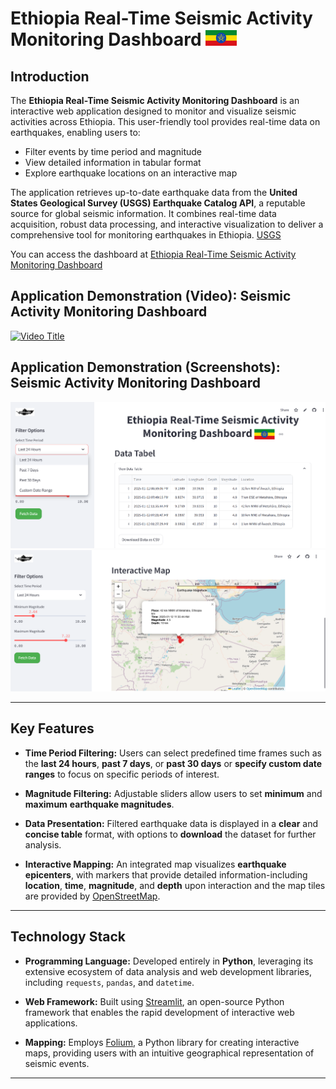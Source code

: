 # Ethiopia Real-Time Seismic Activity Monitoring Dashboard <img src="image/et_flag.png" width="50" />


## Introduction

The **Ethiopia Real-Time Seismic Activity Monitoring Dashboard** is an interactive web application designed to monitor and visualize seismic activities across Ethiopia. This user-friendly tool provides real-time data on earthquakes, enabling users to:

- Filter events by time period and magnitude
- View detailed information in tabular format
- Explore earthquake locations on an interactive map

The application retrieves up-to-date earthquake data from the **United States Geological Survey (USGS) Earthquake Catalog API**, a reputable source for global seismic information. It combines real-time data acquisition, robust data processing, and interactive visualization to deliver a comprehensive tool for monitoring earthquakes in Ethiopia. [USGS](https://earthquake.usgs.gov/fdsnws/event/1/quer)

You can access the dashboard at [Ethiopia Real-Time Seismic Activity Monitoring Dashboard](https://et-realtime-earthquake-b2ugjsgndvpslsnuyvp8p3.streamlit.app/)   

## Application Demonstration (Video): Seismic Activity Monitoring Dashboard

[![Video Title](https://img.youtube.com/vi/Zy8kmDLxJ4c/0.jpg)](https://youtu.be/Zy8kmDLxJ4c)

## Application Demonstration (Screenshots): Seismic Activity Monitoring Dashboard

<img src="image/eq2.png" />

<img src="image/eq3.png" />


---

## Key Features

- **Time Period Filtering:** Users can select predefined time frames such as the **last 24 hours**, **past 7 days**, or **past 30 days** or **specify custom date ranges** to focus on specific periods of interest.

- **Magnitude Filtering:** Adjustable sliders allow users to set **minimum** and **maximum** **earthquake magnitudes**.

- **Data Presentation:** Filtered earthquake data is displayed in a **clear** and **concise table** format, with options to **download** the dataset for further analysis.

- **Interactive Mapping:** An integrated map visualizes **earthquake epicenters**, with markers that provide detailed information-including **location**, **time**, **magnitude**, and **depth** upon interaction and the map tiles are provided by [OpenStreetMap](https://www.openstreetmap.org/).
---

## Technology Stack

- **Programming Language:** Developed entirely in **Python**, leveraging its extensive ecosystem of data analysis and web development libraries, including `requests`, `pandas`, and `datetime`.

- **Web Framework:** Built using [Streamlit](https://streamlit.io/), an open-source Python framework that enables the rapid development of interactive web applications.

- **Mapping:** Employs [Folium](https://python-visualization.github.io/folium/), a Python library for creating interactive maps, providing users with an intuitive geographical representation of seismic events.
---




